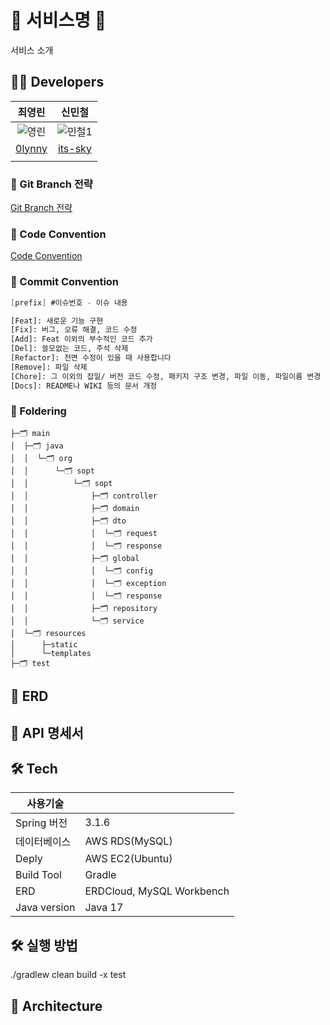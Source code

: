 # 🍿 서비스명 🍿

서비스 소개


## 🧑‍💻 Developers

| 최영린 | 신민철 | 
| :---: | :---: | 
|![영린](https://github.com/DOSOPT-SOPKATHON-WEB4/Server/assets/48898994/28643663-0a82-4515-981e-bfa6f23d100c) |![민철1](https://github.com/DOSOPT-SOPKATHON-WEB4/Server/assets/48898994/f9c5b02b-53b3-4779-b492-298d4f61bbcd) | 
| [0lynny](https://github.com/0lynny) | [its-sky](https://github.com/its-sky) |
|  |  | 

### 🌳 Git Branch 전략
[Git Branch 전략](https://naver.github.io/hackday-conventions-java/) 


### 💬 Code Convention
[Code Convention](https://naver.github.io/hackday-conventions-java/)   

### 🌳 Commit Convention

```swift
[prefix] #이슈번호 - 이슈 내용
```
```bash
[Feat]: 새로운 기능 구현
[Fix]: 버그, 오류 해결, 코드 수정
[Add]: Feat 이외의 부수적인 코드 추가
[Del]: 쓸모없는 코드, 주석 삭제
[Refactor]: 전면 수정이 있을 때 사용합니다
[Remove]: 파일 삭제
[Chore]: 그 이외의 잡일/ 버전 코드 수정, 패키지 구조 변경, 파일 이동, 파일이름 변경
[Docs]: README나 WIKI 등의 문서 개정
```

### 📁 Foldering
```
├─🗂️ main
│  ├─🗂️ java
│  │  └─🗂️ org
│  │      └─🗂️ sopt
│  │          └─🗂️ sopt
│  │              ├─🗂️ controller
│  │              ├─🗂️ domain
│  │              ├─🗂️ dto
│  │              │  └─🗂️ request
│  │              │  └─🗂️ response
│  │              ├─🗂️ global
│  │              │  └─🗂️ config
│  │              │  └─🗂️ exception
│  │              │  └─🗂️ response
│  │              ├─🗂️ repository
│  │              └─🗂️ service
│  └─🗂️ resources
│      ├─static
│      └─templates
├─🗂️ test
```

## 🔗 ERD

## 📄 API 명세서

## 🛠️ Tech
| 사용기술 |     |
| --- | --- |
| Spring 버전 | 3.1.6 |
| 데이터베이스 | AWS RDS(MySQL) |
| Deply | AWS EC2(Ubuntu) |
| Build Tool | Gradle |
| ERD | ERDCloud, MySQL Workbench |
| Java version | Java 17 |


## 🛠️ 실행 방법
./gradlew clean build -x test


## 🔨 Architecture
